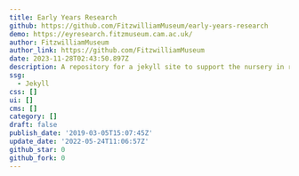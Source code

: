 ```yaml
---
title: Early Years Research
github: https://github.com/FitzwilliamMuseum/early-years-research
demo: https://eyresearch.fitzmuseum.cam.ac.uk/
author: FitzwilliamMuseum
author_link: https://github.com/FitzwilliamMuseum
date: 2023-11-28T02:43:50.897Z
description: A repository for a jekyll site to support the nursery in residence project
ssg:
  - Jekyll
css: []
ui: []
cms: []
category: []
draft: false
publish_date: '2019-03-05T15:07:45Z'
update_date: '2022-05-24T11:06:57Z'
github_star: 0
github_fork: 0
---
```

